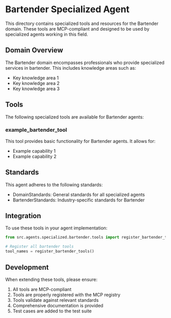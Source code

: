 # Bartender Specialized Agent

This directory contains specialized tools and resources for the Bartender domain. These tools are MCP-compliant and designed to be used by specialized agents working in this field.

## Domain Overview

The Bartender domain encompasses professionals who provide specialized services in bartender. This includes knowledge areas such as:

- Key knowledge area 1
- Key knowledge area 2
- Key knowledge area 3

## Tools

The following specialized tools are available for Bartender agents:

### example_bartender_tool

This tool provides basic functionality for Bartender agents. It allows for:

- Example capability 1
- Example capability 2

## Standards

This agent adheres to the following standards:

- DomainStandards: General standards for all specialized agents
- BartenderStandards: Industry-specific standards for Bartender

## Integration

To use these tools in your agent implementation:

```python
from src.agents.specialized.bartender.tools import register_bartender_tools

# Register all bartender tools
tool_names = register_bartender_tools()
```

## Development

When extending these tools, please ensure:

1. All tools are MCP-compliant
2. Tools are properly registered with the MCP registry
3. Tools validate against relevant standards
4. Comprehensive documentation is provided
5. Test cases are added to the test suite
